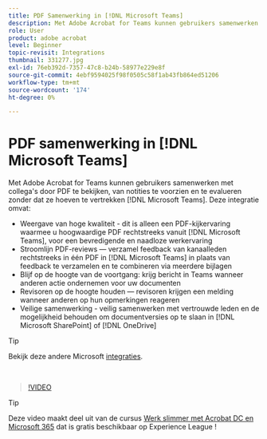 ```yaml
---
title: PDF Samenwerking in [!DNL Microsoft Teams]
description: Met Adobe Acrobat for Teams kunnen gebruikers samenwerken met collega's door PDF te bekijken, van notities te voorzien en te evalueren zonder dat ze hoeven te vertrekken [!DNL Microsoft Teams]
role: User
product: adobe acrobat
level: Beginner
topic-revisit: Integrations
thumbnail: 331277.jpg
exl-id: 76eb392d-7357-47c8-b24b-58977e229e8f
source-git-commit: 4ebf9594025f98f0505c58f1ab43fb864ed51206
workflow-type: tm+mt
source-wordcount: '174'
ht-degree: 0%

---
```


# PDF samenwerking in [!DNL Microsoft Teams]

Met Adobe Acrobat for Teams kunnen gebruikers samenwerken met collega&#39;s door PDF te bekijken, van notities te voorzien en te evalueren zonder dat ze hoeven te vertrekken [!DNL Microsoft Teams]. Deze integratie omvat:

* Weergave van hoge kwaliteit - dit is alleen een PDF-kijkervaring waarmee u hoogwaardige PDF rechtstreeks vanuit [!DNL Microsoft Teams], voor een bevredigende en naadloze werkervaring
* Stroomlijn PDF-reviews — verzamel feedback van kanaalleden rechtstreeks in één PDF in [!DNL Microsoft Teams] in plaats van feedback te verzamelen en te combineren via meerdere bijlagen
* Blijf op de hoogte van de voortgang: krijg bericht in Teams wanneer anderen actie ondernemen voor uw documenten
* Revisoren op de hoogte houden — revisoren krijgen een melding wanneer anderen op hun opmerkingen reageren
* Veilige samenwerking - veilig samenwerken met vertrouwde leden en de mogelijkheid behouden om documentversies op te slaan in [!DNL Microsoft SharePoint] of [!DNL OneDrive]

>[!TIP]
>
>Bekijk deze andere Microsoft [integraties](../integrate/integrate-overview.md#microsoft).

<br>

>[!VIDEO](https://video.tv.adobe.com/v/331277?quality=12&learn=on&hidetitle=true)

>[!TIP]
>
>Deze video maakt deel uit van de cursus [Werk slimmer met Acrobat DC en Microsoft 365](https://experienceleague.adobe.com/?recommended=Acrobat-U-1-2021.microsoft365) dat is gratis beschikbaar op Experience League !
